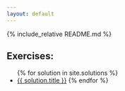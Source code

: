 ```yaml
---
layout: default
---
```

{% include_relative README.md %}
## Exercises:
<ul>
  {% for solution in site.solutions %}
    <li><a href="{{ solution.url | relative_url }}">{{ solution.title }}</a><br{{solution.description}}</li>
  {% endfor %}
</ul>
